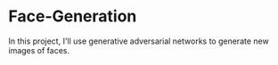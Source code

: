 # Face-Generation
In this project, I'll use generative adversarial networks to generate new images of faces.
